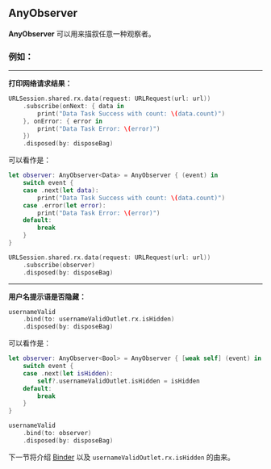 ## AnyObserver

**AnyObserver** 可以用来描叙任意一种观察者。

### 例如：

---

**打印网络请求结果：**

```swift
URLSession.shared.rx.data(request: URLRequest(url: url))
    .subscribe(onNext: { data in
        print("Data Task Success with count: \(data.count)")
    }, onError: { error in
        print("Data Task Error: \(error)")
    })
    .disposed(by: disposeBag)
```

可以看作是：

```swift
let observer: AnyObserver<Data> = AnyObserver { (event) in
    switch event {
    case .next(let data):
        print("Data Task Success with count: \(data.count)")
    case .error(let error):
        print("Data Task Error: \(error)")
    default:
        break
    }
}

URLSession.shared.rx.data(request: URLRequest(url: url))
    .subscribe(observer)
    .disposed(by: disposeBag)
```

---

**用户名提示语是否隐藏：**

```swift
usernameValid
    .bind(to: usernameValidOutlet.rx.isHidden)
    .disposed(by: disposeBag)
```

可以看作是：

```swift
let observer: AnyObserver<Bool> = AnyObserver { [weak self] (event) in
    switch event {
    case .next(let isHidden):
        self?.usernameValidOutlet.isHidden = isHidden
    default:
        break
    }
}

usernameValid
    .bind(to: observer)
    .disposed(by: disposeBag)
```

下一节将介绍 [Binder] 以及 `usernameValidOutlet.rx.isHidden` 的由来。

[Binder]:binder.md
